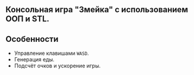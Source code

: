 ## Консольная игра "Змейка" с использованием ООП и STL.
## Особенности
- Управление клавишами `WASD`.
- Генерация еды.
- Подсчёт очков и ускорение игры.
